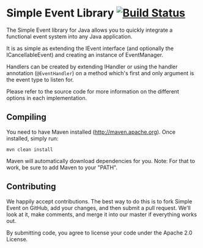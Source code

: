 Simple Event Library [![Build Status](http://assets.evil-co.com/build/FLOW-MASTER.png)](http://www.evil-co.com/ci/browse/JSE-MASTER)
====================
The Simple Event library for Java allows you to quickly integrate a functional
event system into any Java application.

It is as simple as extending the IEvent interface (and optionally the ICancellableEvent)
and creating an instance of EventManager.

Handlers can be created by extending IHandler or using the handler annotation (`@EventHandler`)
on a method which's first and only argument is the event type to listen for.

Please refer to the source code for more information on the different options in each
implementation.

Compiling
---------

You need to have Maven installed (http://maven.apache.org). Once installed,
simply run:

	mvn clean install

Maven will automatically download dependencies for you. Note: For that to work,
be sure to add Maven to your "PATH".

Contributing
------------

We happily accept contributions. The best way to do this is to fork Simple Event
on GitHub, add your changes, and then submit a pull request. We'll look at it,
make comments, and merge it into our master if everything works out.

By submitting code, you agree to license your code under the Apache 2.0 License.